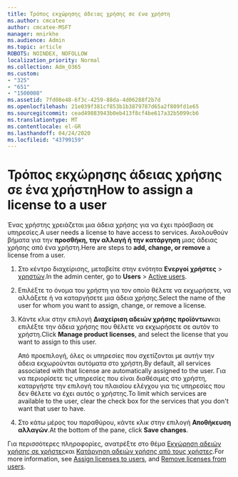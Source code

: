 ```yaml
---
title: Τρόπος εκχώρησης άδειας χρήσης σε ένα χρήστη
ms.author: cmcatee
author: cmcatee-MSFT
manager: mnirkhe
ms.audience: Admin
ms.topic: article
ROBOTS: NOINDEX, NOFOLLOW
localization_priority: Normal
ms.collection: Adm_O365
ms.custom:
- "325"
- "651"
- "1500008"
ms.assetid: 7fd08e48-6f3c-4259-88da-4d06288f2b7d
ms.openlocfilehash: 21e039f381cf853b1b3879787d65a2f809fd1e65
ms.sourcegitcommit: cead49883943b0eb413f8cf4be617a32b5099cb6
ms.translationtype: MT
ms.contentlocale: el-GR
ms.lasthandoff: 04/24/2020
ms.locfileid: "43799159"
---
```

# <a name="how-to-assign-a-license-to-a-user"></a><span data-ttu-id="c1bc3-102">Τρόπος εκχώρησης άδειας χρήσης σε ένα χρήστη</span><span class="sxs-lookup"><span data-stu-id="c1bc3-102">How to assign a license to a user</span></span>

<span data-ttu-id="c1bc3-103">Ένας χρήστης χρειάζεται μια άδεια χρήσης για να έχει πρόσβαση σε υπηρεσίες.</span><span class="sxs-lookup"><span data-stu-id="c1bc3-103">A user needs a license to have access to services.</span></span> <span data-ttu-id="c1bc3-104">Ακολουθούν βήματα για την **προσθήκη, την αλλαγή ή την κατάργηση** μιας άδειας χρήσης από ένα χρήστη.</span><span class="sxs-lookup"><span data-stu-id="c1bc3-104">Here are steps to **add, change, or remove** a license from a user.</span></span>
  
1. <span data-ttu-id="c1bc3-105">Στο κέντρο διαχείρισης, μεταβείτε στην ενότητα **Ενεργοί χρήστες** \> [χρηστών](https://go.microsoft.com/fwlink/p/?linkid=834822).</span><span class="sxs-lookup"><span data-stu-id="c1bc3-105">In the admin center, go to **Users** \> [Active users](https://go.microsoft.com/fwlink/p/?linkid=834822).</span></span>

2. <span data-ttu-id="c1bc3-106">Επιλέξτε το όνομα του χρήστη για τον οποίο θέλετε να εκχωρήσετε, να αλλάξετε ή να καταργήσετε μια άδεια χρήσης.</span><span class="sxs-lookup"><span data-stu-id="c1bc3-106">Select the name of the user for whom you want to assign, change, or remove a license.</span></span>

3. <span data-ttu-id="c1bc3-107">Κάντε κλικ στην επιλογή **Διαχείριση αδειών χρήσης προϊόντων**και επιλέξτε την άδεια χρήσης που θέλετε να εκχωρήσετε σε αυτόν το χρήστη.</span><span class="sxs-lookup"><span data-stu-id="c1bc3-107">Click **Manage product licenses**, and select the license that you want to assign to this user.</span></span>

    <span data-ttu-id="c1bc3-108">Από προεπιλογή, όλες οι υπηρεσίες που σχετίζονται με αυτήν την άδεια εκχωρούνται αυτόματα στο χρήστη.</span><span class="sxs-lookup"><span data-stu-id="c1bc3-108">By default, all services associated with that license are automatically assigned to the user.</span></span> <span data-ttu-id="c1bc3-109">Για να περιορίσετε τις υπηρεσίες που είναι διαθέσιμες στο χρήστη, καταργήστε την επιλογή του πλαισίου ελέγχου για τις υπηρεσίες που δεν θέλετε να έχει αυτός ο χρήστης.</span><span class="sxs-lookup"><span data-stu-id="c1bc3-109">To limit which services are available to the user, clear the check box for the services that you don't want that user to have.</span></span>

4. <span data-ttu-id="c1bc3-110">Στο κάτω μέρος του παραθύρου, κάντε κλικ στην επιλογή **Αποθήκευση αλλαγών**.</span><span class="sxs-lookup"><span data-stu-id="c1bc3-110">At the bottom of the pane, click **Save changes**.</span></span>

<span data-ttu-id="c1bc3-111">Για περισσότερες πληροφορίες, ανατρέξτε στο θέμα [Εκχώρηση αδειών χρήσης σε χρήστες](https://docs.microsoft.com/office365/admin/subscriptions-and-billing/assign-licenses-to-users)και [Κατάργηση αδειών χρήσης από τους χρήστες](https://docs.microsoft.com/office365/admin/subscriptions-and-billing/remove-licenses-from-users).</span><span class="sxs-lookup"><span data-stu-id="c1bc3-111">For more information, see [Assign licenses to users](https://docs.microsoft.com/office365/admin/subscriptions-and-billing/assign-licenses-to-users), and [Remove licenses from users](https://docs.microsoft.com/office365/admin/subscriptions-and-billing/remove-licenses-from-users).</span></span>